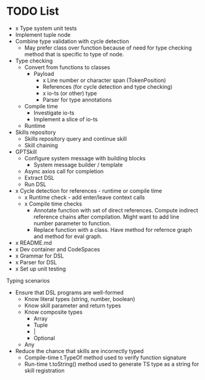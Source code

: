 # TODO List

* x Type system unit tests
* Implement tuple node
* Combine type validation with cycle detection
  * May prefer class over function because of need for type checking method that is specific to type of node.
* Type checking
  * Convert from functions to classes
    * Payload
      * x Line number or character span (TokenPosition)
      * References (for cycle detection and type checking)
      * x io-ts (or other) type
      * Parser for type annotations
  * Compile time
    * Investigate io-ts
    * Implement a slice of io-ts
  * Runtime
* Skills repository
  * Skills repository query and continue skill
  * Skill chaining
* GPTSkill
  * Configure system message with building blocks
    * System message builder / template
  * Async axios call for completion
  * Extract DSL
  * Run DSL
* x Cycle detection for references - runtime or compile time
  * x Runtime check - add enter/leave context calls
  * x Compile time checks
    * Annotate function with set of direct references. Compute indirect reference chains after compilation. Might want to add line number parameter to function.
    * Replace function with a class. Have method for refernce graph and method for eval graph.
* x README.md
* x Dev container and CodeSpaces
* x Grammar for DSL
* x Parser for DSL
* x Set up unit testing


Typing scenarios
* Ensure that DSL programs are well-formed
  * Know literal types (string, number, boolean)
  * Know skill parameter and return types
  * Know composite types
    * Array
    * Tuple
    * |
    * Optional
  * Any
* Reduce the chance that skills are incorrectly typed
  * Compile-time t.TypeOf<X> method used to verify function signature
  * Run-time t.toString() method used to generate TS type as a string for skill registration
